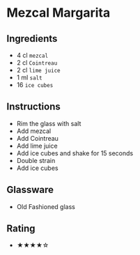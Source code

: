 # Mezcal Margarita

## Ingredients
- 4 cl `mezcal`
- 2 cl `Cointreau`
- 2 cl `lime juice`
- 1 ml `salt`
- 16 `ice cubes`

## Instructions
- Rim the glass with salt
- Add mezcal
- Add Cointreau
- Add lime juice
- Add ice cubes and shake for 15 seconds
- Double strain
- Add ice cubes

## Glassware
- Old Fashioned glass

## Rating
- ★★★★☆